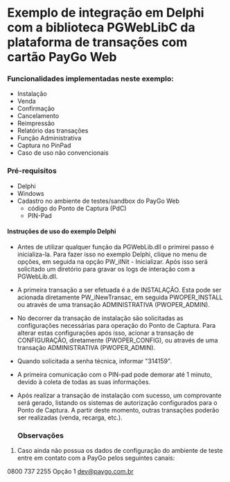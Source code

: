 # Exemplo de integração em Delphi com a biblioteca PGWebLibC da plataforma de transações com cartão PayGo Web

### Funcionalidades implementadas neste exemplo:
  - Instalação
  - Venda
  - Confirmação
  - Cancelamento
  - Reimpressão
  - Relatório das transações
  - Função Administrativa
  - Captura no PinPad
  - Caso de uso não convencionais
  
### Pré-requisitos
  - Delphi 
  - Windows
  - Cadastro no ambiente de testes/sandbox do PayGo Web
    - código do Ponto de Captura (PdC)
    - PIN-Pad

#### Instruções de uso do exemplo Delphi

- Antes de utilizar qualquer função da PGWebLib.dll o primirei passo é inicializa-la. 
  Para fazer isso no exemplo Delphi, clique no menu de opções, em seguida na opção PW_iINit - Inicializar. 
  Após isso será solicitado um diretório para gravar os logs de interação com a PGWebLib.dll.

- A primeira transação a ser efetuada é a de INSTALAÇÃO. Esta pode ser acionada diretamente
  PW_iNewTransac, em seguida PWOPER_INSTALL ou através de uma transação ADMINISTRATIVA (PWOPER_ADMIN).
  
- No decorrer da transação de instalação são solicitadas as configurações necessárias para operação
  do Ponto de Captura. Para alterar estas configurações após isso, acionar a transação de CONFIGURAÇÃO,
  diretamente (PWOPER_CONFIG), ou através de uma transação ADMINISTRATIVA (PWOPER_ADMIN).

- Quando solicitada a senha técnica, informar "314159".

- A primeira comunicação com o PIN-pad pode demorar até 1 minuto, devido à coleta de todas as suas
  informações.

- Após realizar a transação de instalação com sucesso, um comprovante será gerado, listando os
  sistemas de autorização configurados para o Ponto de Captura. A partir deste momento, outras transações
  poderão ser realizadas (venda, recarga, etc.).
  
  ### Observações
1) Caso ainda não possua os dados de configuração do ambiente de teste entre em contato com a PayGo pelos seguintes canais:

0800 737 2255 Opção 1
dev@paygo.com.br
